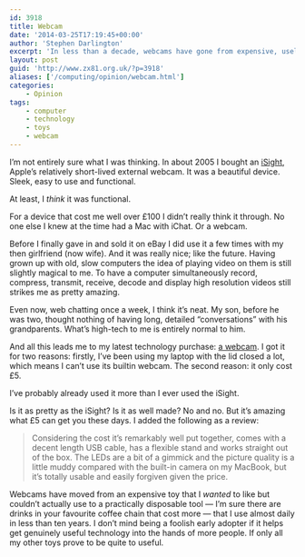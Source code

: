 ```yaml
---
id: 3918
title: Webcam
date: '2014-03-25T17:19:45+00:00'
author: 'Stephen Darlington'
excerpt: 'In less than a decade, webcams have gone from expensive, useless gadgets to utterly normal and practically part of the furniture. This was my journey.'
layout: post
guid: 'http://www.zx81.org.uk/?p=3918'
aliases: ['/computing/opinion/webcam.html']
categories:
    - Opinion
tags:
    - computer
    - technology
    - toys
    - webcam
---
```


I’m not entirely sure what I was thinking. In about 2005 I bought an [iSight](http://www.minimallyminimal.com/blog/apple-isight), Apple’s relatively short-lived external webcam. It was a beautiful device. Sleek, easy to use and functional.

At least, I *think* it was functional.

For a device that cost me well over £100 I didn’t really think it through. No one else I knew at the time had a Mac with iChat. Or a webcam.

Before I finally gave in and sold it on eBay I did use it a few times with my then girlfriend (now wife). And it was really nice; like the future. Having grown up with old, slow computers the idea of playing video on them is still slightly magical to me. To have a computer simultaneously record, compress, transmit, receive, decode and display high resolution videos still strikes me as pretty amazing.

Even now, web chatting once a week, I think it’s neat. My son, before he was two, thought nothing of having long, detailed “conversations” with his grandparents. What’s high-tech to me is entirely normal to him.

And all this leads me to my latest technology purchase: [a webcam](http://www.7dayshop.com/computer-network-wifi/webcams/7dayshop-hd-720p-webcam-usb-2-0-with-built-in-microphone-and-variable-led-illumination). I got it for two reasons: firstly, I’ve been using my laptop with the lid closed a lot, which means I can’t use its builtin webcam. The second reason: it only cost £5.

I’ve probably already used it more than I ever used the iSight.

Is it as pretty as the iSight? Is it as well made? No and no. But it’s amazing what £5 can get you these days. I added the following as a review:

> Considering the cost it’s remarkably well put together, comes with a decent length USB cable, has a flexible stand and works straight out of the box. The LEDs are a bit of a gimmick and the picture quality is a little muddy compared with the built-in camera on my MacBook, but it’s totally usable and easily forgiven given the price.

Webcams have moved from an expensive toy that I *wanted* to like but couldn’t actually use to a practically disposable tool — I’m sure there are drinks in your favourite coffee chain that cost more — that I use almost daily in less than ten years. I don’t mind being a foolish early adopter if it helps get genuinely useful technology into the hands of more people. If only all my other toys prove to be quite to useful.